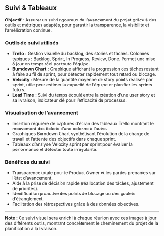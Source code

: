 ## Suivi & Tableaux  

**Objectif :** Assurer un suivi rigoureux de l’avancement du projet grâce à des outils et métriques adaptés, pour garantir la transparence, la visibilité et l’amélioration continue.  

### Outils de suivi utilisés  
- **Trello** : Gestion visuelle du backlog, des stories et tâches. Colonnes typiques : Backlog, Sprint, In Progress, Review, Done. Permet une mise à jour en temps réel par toute l’équipe.  
- **Burndown Chart** : Graphique affichant la progression des tâches restant à faire au fil du sprint, pour détecter rapidement tout retard ou blocage.  
- **Velocity** : Mesure de la quantité moyenne de story points réalisée par sprint, utile pour estimer la capacité de l’équipe et planifier les sprints futurs.  
- **Lead Time** : Suivi du temps écoulé entre la création d’une user story et sa livraison, indicateur clé pour l’efficacité du processus.  

### Visualisation de l’avancement  
- Insertion régulière de captures d’écran des tableaux Trello montrant le mouvement des tickets d’une colonne à l’autre.  
- Graphiques Burndown Chart synthétisant l’évolution de la charge de travail et l’atteinte des objectifs dans chaque sprint.  
- Tableaux d’analyse Velocity sprint par sprint pour évaluer la performance et détecter toute irrégularité.  

### Bénéfices du suivi  
- Transparence totale pour le Product Owner et les parties prenantes sur l’état d’avancement.  
- Aide à la prise de décision rapide (réallocation des tâches, ajustement de priorités).  
- Identification proactive des points de blocage ou des goulets d’étranglement.  
- Facilitation des rétrospectives grâce à des données objectives.  

---

**Note :** Ce suivi visuel sera enrichi à chaque réunion avec des images à jour des différents outils, montrant concrètement le cheminement du projet de la planification à la livraison.  